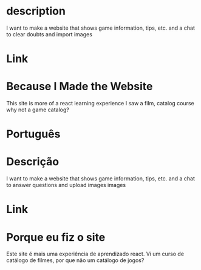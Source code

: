 # description

I want to make a website that shows game information, tips, etc. and a chat to clear doubts and import images

# Link 

# Because I Made the Website

This site is more of a react learning experience I saw a film, catalog course
why not a game catalog?


# Português 

# Descrição

I want to make a website that shows game information, tips, etc. and a chat to answer questions and upload images images

# Link

# Porque eu fiz o site

Este site é mais uma experiência de aprendizado react. Vi um curso de catálogo de filmes,
por que não um catálogo de jogos?